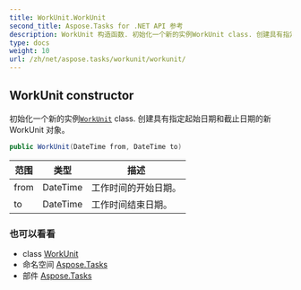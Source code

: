 ```yaml
---
title: WorkUnit.WorkUnit
second_title: Aspose.Tasks for .NET API 参考
description: WorkUnit 构造函数. 初始化一个新的实例WorkUnit class. 创建具有指定起始日期和截止日期的新 WorkUnit 对象
type: docs
weight: 10
url: /zh/net/aspose.tasks/workunit/workunit/
---
```

## WorkUnit constructor

初始化一个新的实例[`WorkUnit`](../) class. 创建具有指定起始日期和截止日期的新 WorkUnit 对象。

```csharp
public WorkUnit(DateTime from, DateTime to)
```

| 范围 | 类型 | 描述 |
| --- | --- | --- |
| from | DateTime | 工作时间的开始日期。 |
| to | DateTime | 工作时间结束日期。 |

### 也可以看看

* class [WorkUnit](../)
* 命名空间 [Aspose.Tasks](../../workunit/)
* 部件 [Aspose.Tasks](../../../)



